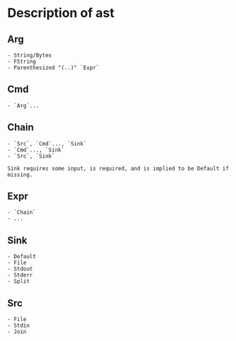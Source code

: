 # Description of ast

## Arg
    - String/Bytes
    - FString
    - Parenthesized "(..)" `Expr`

## Cmd
    - `Arg`...

## Chain
    - `Src`, `Cmd`..., `Sink`
    - `Cmd`..., `Sink`
    - `Src`, `Sink`

    Sink requires some input, is required, and is implied to be Default if missing.

## Expr
    - `Chain`
    - ...

## Sink
    - Default
    - File
    - Stdout
    - Stderr
    - Split

## Src
    - File
    - Stdin
    - Join
